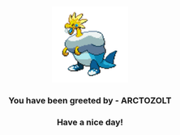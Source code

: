 <p align="center">
            <img src="https://raw.githubusercontent.com/PokeAPI/sprites/master/sprites/pokemon/881.png" width="150" height="150">
          </p>
          <h3 align="center">You have been greeted by - <b>ARCTOZOLT</b></h3>
          <h3 align="center">Have a nice day!</h3>
